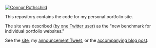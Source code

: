 [![Connor Rothschild](./static/social.png)](https://www.connorrothschild.com)

This repository contains the code for my personal portfolio site.

The site was described ([by one Twitter user](https://twitter.com/fubits/status/1469395932026486789?s=20)) as the "new benchmark for individual portfolio websites."

See the [site](https://www.connorrothschild.com/), my [announcement Tweet](https://twitter.com/CL_Rothschild/status/1469064267294986241), or the [accompanying blog post](https://www.connorrothschild.com/post/this-site).
